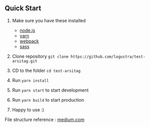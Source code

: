 ## Quick Start
1. Make sure you have these installed
    * [node.js](http://nodejs.org/)
    * [yarn](https://yarnpkg.com/en/)
    * [webpack](https://webpack.js.org/)
    * [sass](http://sass-lang.com/)

2. Clone repository `git clone https://github.com/logustra/test-arsitag.git`
3. CD to the folder `cd test-arsitag` 
4. Run `yarn install`
5. Run `yarn start` to start development
6. Run `yarn build` to start production
7. Happy to use :) 

File structure reference : [medium.com](https://medium.com/@alexmngn/how-to-better-organize-your-react-applications-2fd3ea1920f1)
